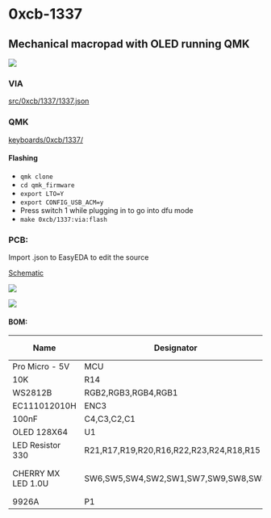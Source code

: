 # 0xcb-1337
## Mechanical macropad with OLED running QMK

![](https://github.com/Conor-Burns/0xcb-1337/blob/main/LICENSE.svg)

### VIA

[src/0xcb/1337/1337.json](https://github.com/Conor-Burns/keyboards/tree/0xcb-1337/src/0xcb/1337)

### QMK

[keyboards/0xcb/1337/](https://github.com/Conor-Burns/qmk_firmware/tree/0xcb-1337/keyboards/0xcb/1337)

#### Flashing

* `qmk clone`
* `cd qmk_firmware`
* `export LTO=Y`
* `export CONFIG_USB_ACM=y`
* Press switch 1 while plugging in to go into dfu mode
* `make 0xcb/1337:via:flash`

### PCB:
Import .json to EasyEDA to edit the source

[Schematic](https://github.com/Conor-Burns/0xcb-1337/blob/main/PCB/rev1.1/Schematic_1337.pdf)

![](https://github.com/Conor-Burns/0xcb-1337/blob/main/PCB/top.png)

![](https://github.com/Conor-Burns/0xcb-1337/blob/main/PCB/bottom.png)


#### BOM:
|Name              |Designator                             |Quantity|Manufacturer Part|Manufacturer |Supplier             |Supplier Part|
|------------------|---------------------------------------|--------|-----------------|-------------|---------------------|-------------|
|Pro Micro - 5V    |MCU                                    |1       |                 |             |Amazon               |             |
|10K               |R14                                    |1       |0603WAJ0103T5E   |UniOhm       |LCSC                 |C15401       |
|WS2812B           |RGB2,RGB3,RGB4,RGB1                    |4       |WS2812B-Mini     |Worldsemi    |LCSC                 |C527089      |
|EC111012010H      |ENC3                                   |1       |EC111012010H     |ALPS Electric|LCSC                 |C470793      |
|100nF             |C4,C3,C2,C1                            |4       |CL10B104JB8NNNC  |SAMSUNG      |LCSC                 |C24452       |
|OLED 128X64       |U1                                     |1       |                 |             |Amazon               |             |
|LED Resistor 330  |R21,R17,R19,R20,R16,R22,R23,R24,R18,R15|10      |SYLE1206JN330RP  |SANYEAR      |LCSC                 |C380892      |
|CHERRY MX LED 1.0U|SW6,SW5,SW4,SW2,SW1,SW7,SW9,SW8,SW3    |9       |Cherry           |             |Any mx style switches|CH310-ND     |
|9926A             |P1                                     |1       |9926A            |FM           |LCSC                 |C85679       |
